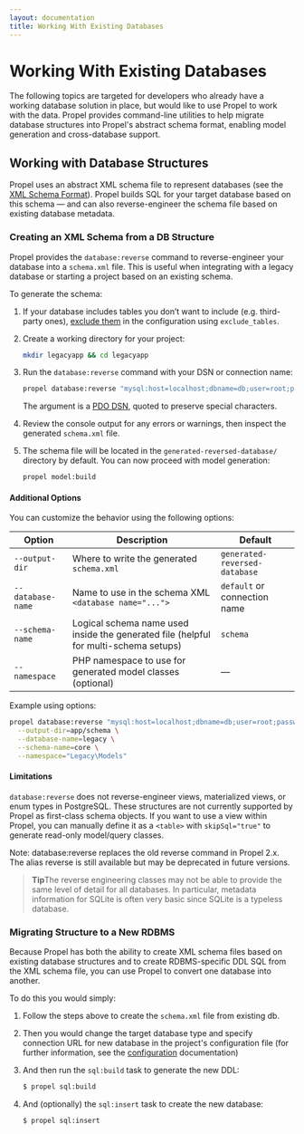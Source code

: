 ```yaml
---
layout: documentation
title: Working With Existing Databases
---
```


# Working With Existing Databases

The following topics are targeted for developers who already have a working database solution in place, but would like to use Propel to work with the data. Propel provides command-line utilities to help migrate database structures into Propel's abstract schema format, enabling model generation and cross-database support.

## Working with Database Structures

Propel uses an abstract XML schema file to represent databases (see the [XML Schema Format](/documentation/reference/schema.html)). Propel builds SQL for your target database based on this schema — and can also reverse-engineer the schema file based on existing database metadata.

### Creating an XML Schema from a DB Structure

Propel provides the `database:reverse` command to reverse-engineer your database into a `schema.xml` file. This is useful when integrating with a legacy database or starting a project based on an existing schema.

To generate the schema:

1. If your database includes tables you don’t want to include (e.g. third-party ones), [exclude them](/documentation/reference/configuration-file.html#exclude-tables) in the configuration using `exclude_tables`.

2. Create a working directory for your project:

    ```bash
    mkdir legacyapp && cd legacyapp
    ```

3. Run the `database:reverse` command with your DSN or connection name:

    ```bash
    propel database:reverse "mysql:host=localhost;dbname=db;user=root;password=pwd"
    ```

    The argument is a [PDO DSN](/documentation/reference/configuration-file.html#dsn), quoted to preserve special characters.

4. Review the console output for any errors or warnings, then inspect the generated `schema.xml` file.

5. The schema file will be located in the `generated-reversed-database/` directory by default. You can now proceed with model generation:

    ```bash
    propel model:build
    ```

#### Additional Options

You can customize the behavior using the following options:

| Option             | Description                                                                                 | Default                        |
|--------------------|---------------------------------------------------------------------------------------------|--------------------------------|
| `--output-dir`     | Where to write the generated `schema.xml`                                                  | `generated-reversed-database` |
| `--database-name`  | Name to use in the schema XML `<database name="...">`                                      | `default` or connection name   |
| `--schema-name`    | Logical schema name used inside the generated file (helpful for multi-schema setups)       | `schema`                       |
| `--namespace`      | PHP namespace to use for generated model classes (optional)                                | —                              |

Example using options:

```bash
propel database:reverse "mysql:host=localhost;dbname=db;user=root;password=pwd" \
  --output-dir=app/schema \
  --database-name=legacy \
  --schema-name=core \
  --namespace="Legacy\Models"
```

#### Limitations

`database:reverse` does not reverse-engineer views, materialized views, or enum types in PostgreSQL. These structures are not currently supported by Propel as first-class schema objects. If you want to use a view within Propel, you can manually define it as a `<table>` with `skipSql="true"` to generate read-only model/query classes.


Note: database:reverse replaces the old reverse command in Propel 2.x. The alias reverse is still available but may be deprecated in future versions.

>**Tip**The reverse engineering classes may not be able to provide the same level of detail for all databases. In particular, metadata information for SQLite is often very basic since SQLite is a typeless database.

### Migrating Structure to a New RDBMS ###

Because Propel has both the ability to create XML schema files based on existing database structures and to create RDBMS-specific DDL SQL from the XML schema file, you can use Propel to convert one database into another.

To do this you would simply:

1. Follow the steps above to create the `schema.xml` file from existing db.

2. Then you would change the target database type and specify connection URL for new
   database in the project's configuration file (for further information, see the
   [configuration](/documentation/10-configuration.html) documentation)

3. And then run the `sql:build` task to generate the new DDL:

    ```bash
    $ propel sql:build
    ```

4. And (optionally) the `sql:insert` task to create the new database:

    ```bash
    $ propel sql:insert
    ```
